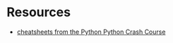 Resources
=========

- [cheatsheets from the Python Python Crash Course](ttps://ehmatthes.github.io/pcc/cheatsheets/README.html)
